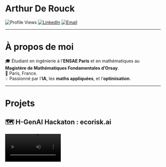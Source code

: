<h1> Arthur De Rouck</h1>

<p>
  <img src="https://komarev.com/ghpvc/?username=ArthurDeRouck&label=Profile+Views&color=blue" alt="Profile Views" />
  <a href="https://www.linkedin.com/in/arthur-de-rouck-64b4a5221/"><img src="https://img.shields.io/badge/-LinkedIn-blue?style=flat&logo=linkedin" alt="LinkedIn"/></a>
  <a href="mailto:arthur.derouck@ensae.fr"><img src="https://img.shields.io/badge/-Email-red?style=flat&logo=gmail" alt="Email"/></a>
</p>

---

# À propos de moi

🎓 Étudiant en ingénierie à l'**ENSAE Paris** et en mathématiques au **Magistère de Mathématiques Fondamentales d’Orsay**.  
📍 Paris, France.  
💡 Passionné par l'**IA**, les **maths appliquées**, et l’**optimisation**.  

---

# Projets

## 🗺️ H-GenAI Hackaton : ecorisk.ai
<video src='https://github.com/user-attachments/assets/d5298280-fc5e-41c8-8165-40744f35e73e' width=180/>







- **Sujet:**  Agent conversationnel qui donne accès à une visualisation de données publiques (INSEE, DGFIP) et de Sfil concernant les risques environnementaux. Réalisé dans le cadre du hackaton H-GenAI organisé par Sia Partners, en collaboration avec AWS, Mistral AI et NVIDIA. [Lien vers le projet](https://github.com/arthurdrk/H-GenAI-Hackaton)
- **Outils:** Python, Mistral Large 2, Amazon Bedrock, HTML, Streamlit, API Géorisques

## ⚽ Projet de TIPE : Algorithme de suivi d'objets pour l'analyse des mouvements
<img width="458" alt="Suivi" src="https://github.com/user-attachments/assets/1abec784-df9c-419a-b4e8-6a6e7120ed38" />  

[PDF de la présentation du TIPE](https://github.com/user-attachments/files/18725877/Presentation.TIPE.pdf)

- **Sujet:** Application d'une technique de segmentation d'image par contours actifs paramétriques (Kass et al., Active contour models) pour l'analyse des mouvements. Noté 20/20 à l'issue des concours d'entrée aux grandes écoles d'ingénieurs. [Lien vers le projet](https://github.com/arthurdrk/TIPE-active-contours)  
- **Outils:** Python, TeX
---
## 📊 Statistiques descriptives avec SAS : existe-t-il un lien entre le travail et le bonheur ?
<img width="458" alt="Suivi" src="https://github.com/user-attachments/assets/b8ffce81-ada1-4c7d-b762-9417bc2b847b" />  

- **Sujet:** Mémoire réalisé dans le cadre de ma première année à l'ENSAE Paris : "Etre heureux, c’est un travail à plein temps". Noté 18/20. [Lien vers le projet](https://github.com/arthurdrk/Lien-travail-bonheur).
- **Outils:** SAS, TeX
# Me Contacter

📧 **Email** : [arthur.derouck@ensae.fr](mailto:arthur.derouck@ensae.fr)  
🔗 **LinkedIn** : [Arthur De Rouck](https://www.linkedin.com/in/arthur-de-rouck-64b4a5221/)  
